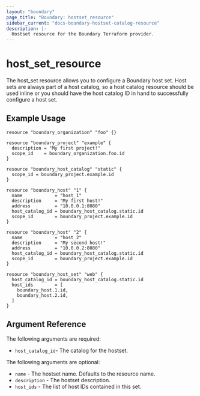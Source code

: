 ```yaml
---
layout: "boundary"
page_title: "Boundary: hostset_resource"
sidebar_current: "docs-boundary-hostset-catalog-resource"
description: |-
  Hostset resource for the Boundary Terraform provider.
---
```


# host_set_resource 
The host_set resource allows you to configure a Boundary host set. Host sets are
always part of a host catalog, so a host catalog resource should be used inline
or you should have the host catalog ID in hand to successfully configure a host
set. 

## Example Usage

```hcl
resource "boundary_organization" "foo" {}

resource "boundary_project" "example" {
  description = "My first project!"
  scope_id    = boundary_organization.foo.id
}

resource "boundary_host_catalog" "static" {
  scope_id = boundary_project.example.id
}

resource "boundary_host" "1" {
  name            = "host_1"
  description     = "My first host!"
  address         = "10.0.0.1:8080"
  host_catalog_id = boundary_host_catalog.static.id
  scope_id        = boundary_project.example.id
}

resource "boundary_host" "2" {
  name            = "host_2"
  description     = "My second host!"
  address         = "10.0.0.2:8080"
  host_catalog_id = boundary_host_catalog.static.id
  scope_id        = boundary_project.example.id
}

resource "boundary_host_set" "web" {
  host_catalog_id = boundary_host_catalog.static.id
  host_ids        = [
    boundary_host.1.id,
    boundary_host.2.id,
  ]
}
```

## Argument Reference

The following arguments are required:
* `host_catalog_id`- The catalog for the hostset.

The following arguments are optional:
* `name` - The hostset name. Defaults to the resource name.
* `description` - The hostset description.
* `host_ids` - The list of host IDs contained in this set. 
